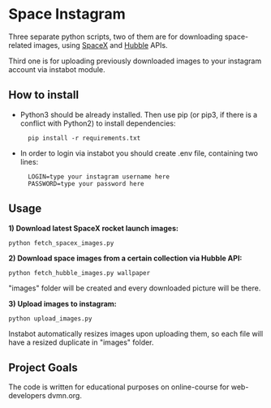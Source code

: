 # Space Instagram

Three separate python scripts, two of them are for downloading space-related images, using [SpaceX](https://docs.spacexdata.com/#intro) and [Hubble](http://hubblesite.org/api/documentation) APIs.

Third one is for uploading previously downloaded images to your instagram account via instabot module.

## How to install

- Python3 should be already installed. Then use pip (or pip3, if there is a conflict with Python2) to install dependencies:

		pip install -r requirements.txt

- In order to login via instabot you should create .env file, containing two lines:

		LOGIN=type your instagram username here
		PASSWORD=type your password here

## Usage

**1) Download latest SpaceX rocket launch images:**
	
	python fetch_spacex_images.py

**2) Download space images from a certain collection via Hubble API:**
	
	python fetch_hubble_images.py wallpaper

"images" folder will be created and every downloaded picture will be there.


**3) Upload images to instagram:**
	
	python upload_images.py

Instabot automatically resizes images upon uploading them, so each file will have a resized duplicate in "images" folder.


## Project Goals
The code is written for educational purposes on online-course for web-developers dvmn.org.